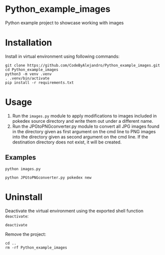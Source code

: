 # Python_example_images
Python example project to showcase working with images

# Installation
Install in virtual environment using following commands:
```shell
git clone https://github.com/CodeByAlejandro/Python_example_images.git
cd Python_example_images
python3 -m venv .venv
. .venv/bin/activate
pip install -r requirements.txt
```

# Usage
1. Run the `images.py` module to apply modifications to images included in pokedex source directory and write them out under a different name.
2. Run the JPGtoPNGconverter.py module to convert all JPG images found in the directory given as first argument on the cmd line to PNG images into the directory given as second argument on the cmd line. If the destination directory does not exist, it will be created.

## Examples
```shell
python images.py
```
```shell
python JPGtoPNGconverter.py pokedex new
```

# Uninstall
Deactivate the virtual environment using the exported shell function `deactivate`:
```shell
deactivate
```
Remove the project:
```shell
cd ..
rm -rf Python_example_images
```
